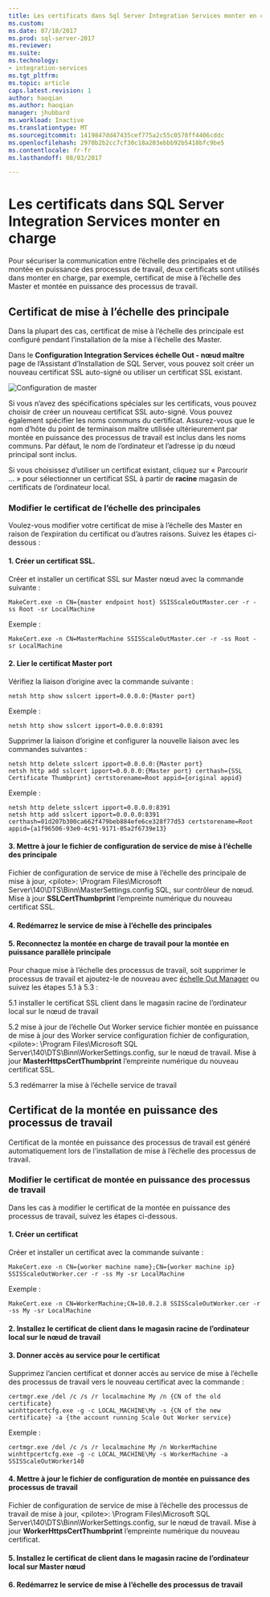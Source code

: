 ```yaml
---
title: Les certificats dans Sql Server Integration Services monter en charge | Documents Microsoft
ms.custom: 
ms.date: 07/18/2017
ms.prod: sql-server-2017
ms.reviewer: 
ms.suite: 
ms.technology:
- integration-services
ms.tgt_pltfrm: 
ms.topic: article
caps.latest.revision: 1
author: haoqian
ms.author: haoqian
manager: jhubbard
ms.workload: Inactive
ms.translationtype: MT
ms.sourcegitcommit: 1419847dd47435cef775a2c55c0578ff4406cddc
ms.openlocfilehash: 2970b2b2cc7cf30c18a203ebbb92b5418bfc9be5
ms.contentlocale: fr-fr
ms.lasthandoff: 08/03/2017

---
```

# <a name="deal-with-certificates-in-sql-server-integration-services-scale-out"></a>Les certificats dans SQL Server Integration Services monter en charge

Pour sécuriser la communication entre l’échelle des principales et de montée en puissance des processus de travail, deux certificats sont utilisés dans monter en charge, par exemple, certificat de mise à l’échelle des Master et montée en puissance des processus de travail. 

## <a name="scale-out-master-certificate"></a>Certificat de mise à l’échelle des principale

Dans la plupart des cas, certificat de mise à l’échelle des principale est configuré pendant l’installation de la mise à l’échelle des Master.

Dans le **Configuration Integration Services échelle Out - nœud maître** page de l’Assistant d’Installation de SQL Server, vous pouvez soit créer un nouveau certificat SSL auto-signé ou utiliser un certificat SSL existant.

![Configuration de master](media/master-config.PNG)

Si vous n’avez des spécifications spéciales sur les certificats, vous pouvez choisir de créer un nouveau certificat SSL auto-signé. Vous pouvez également spécifier les noms communs du certificat. Assurez-vous que le nom d’hôte du point de terminaison maître utilisée ultérieurement par montée en puissance des processus de travail est inclus dans les noms communs. Par défaut, le nom de l’ordinateur et l’adresse ip du nœud principal sont inclus. 

Si vous choisissez d’utiliser un certificat existant, cliquez sur « Parcourir … » pour sélectionner un certificat SSL à partir de **racine** magasin de certificats de l’ordinateur local.

### <a name="change-scale-out-master-certificate"></a>Modifier le certificat de l’échelle des principales

Voulez-vous modifier votre certificat de mise à l’échelle des Master en raison de l’expiration du certificat ou d’autres raisons. Suivez les étapes ci-dessous :

#### <a name="1-create-a-ssl-certificate"></a>1. Créer un certificat SSL.
Créer et installer un certificat SSL sur Master nœud avec la commande suivante :
```dos
MakeCert.exe -n CN={master endpoint host} SSISScaleOutMaster.cer -r -ss Root -sr LocalMachine
```
Exemple :
```dos
MakeCert.exe -n CN=MasterMachine SSISScaleOutMaster.cer -r -ss Root -sr LocalMachine
```

#### <a name="2-bind-the-certificate-to-master-port"></a>2. Lier le certificat Master port
Vérifiez la liaison d’origine avec la commande suivante :
```dos
netsh http show sslcert ipport=0.0.0.0:{Master port}
```
Exemple :
```dos
netsh http show sslcert ipport=0.0.0.0:8391
```
Supprimer la liaison d’origine et configurer la nouvelle liaison avec les commandes suivantes :
```dos
netsh http delete sslcert ipport=0.0.0.0:{Master port}
netsh http add sslcert ipport=0.0.0.0:{Master port} certhash={SSL Certificate Thumbprint} certstorename=Root appid={original appid}
```
Exemple :
```dos
netsh http delete sslcert ipport=0.0.0.0:8391
netsh http add sslcert ipport=0.0.0.0:8391 certhash=01d207b300ca662f479beb884efe6ce328f77d53 certstorename=Root appid={a1f96506-93e0-4c91-9171-05a2f6739e13}
```
#### <a name="3-update-scale-out-master-service-configuration-file"></a>3. Mettre à jour le fichier de configuration de service de mise à l’échelle des principale
Fichier de configuration de service de mise à l’échelle des principale de mise à jour, \<pilote\>: \Program Files\Microsoft Server\140\DTS\Binn\MasterSettings.config SQL, sur contrôleur de nœud. Mise à jour **SSLCertThumbprint** l’empreinte numérique du nouveau certificat SSL.

#### <a name="4-restart-scale-out-master-service"></a>4. Redémarrez le service de mise à l’échelle des principales

#### <a name="5-reconnect-scale-out-worker-to-scale-out-master"></a>5. Reconnectez la montée en charge de travail pour la montée en puissance parallèle principale
Pour chaque mise à l’échelle des processus de travail, soit supprimer le processus de travail et ajoutez-le de nouveau avec [échelle Out Manager](integration-services-ssis-scale-out-manager.md) ou suivez les étapes 5.1 à 5.3 :

5.1 installer le certificat SSL client dans le magasin racine de l’ordinateur local sur le nœud de travail

5.2 mise à jour de l’échelle Out Worker service fichier montée en puissance de mise à jour des Worker service configuration fichier de configuration, \<pilote\>: \Program Files\Microsoft SQL Server\140\DTS\Binn\WorkerSettings.config, sur le nœud de travail. Mise à jour **MasterHttpsCertThumbprint** l’empreinte numérique du nouveau certificat SSL.

5.3 redémarrer la mise à l’échelle service de travail


## <a name="scale-out-worker-certificate"></a>Certificat de la montée en puissance des processus de travail

Certificat de la montée en puissance des processus de travail est généré automatiquement lors de l’installation de mise à l’échelle des processus de travail. 

### <a name="change-scale-out-worker-certificate"></a>Modifier le certificat de montée en puissance des processus de travail

Dans les cas à modifier le certificat de la montée en puissance des processus de travail, suivez les étapes ci-dessous.

#### <a name="1-create-a-certificate"></a>1. Créer un certificat
Créer et installer un certificat avec la commande suivante :
```dos
MakeCert.exe -n CN={worker machine name};CN={worker machine ip} SSISScaleOutWorker.cer -r -ss My -sr LocalMachine
```
Exemple :
```dos
MakeCert.exe -n CN=WorkerMachine;CN=10.0.2.8 SSISScaleOutWorker.cer -r -ss My -sr LocalMachine
```
#### <a name="2-install-the-client-certificate-to-the-root-store-of-local-machine-on-worker-node"></a>2. Installez le certificat de client dans le magasin racine de l’ordinateur local sur le nœud de travail

#### <a name="3-give-service-access-to-the-certificate"></a>3. Donner accès au service pour le certificat
Supprimez l’ancien certificat et donner accès au service de mise à l’échelle des processus de travail vers le nouveau certificat avec la commande :
```dos
certmgr.exe /del /c /s /r localmachine My /n {CN of the old certificate}
winhttpcertcfg.exe -g -c LOCAL_MACHINE\My -s {CN of the new certificate} -a {the account running Scale Out Worker service}
```
Exemple :
```dos
certmgr.exe /del /c /s /r localmachine My /n WorkerMachine
winhttpcertcfg.exe -g -c LOCAL_MACHINE\My -s WorkerMachine -a SSISScaleOutWorker140
```
#### <a name="4-update-scale-out-worker-configuration-file"></a>4. Mettre à jour le fichier de configuration de montée en puissance des processus de travail
Fichier de configuration de service de mise à l’échelle des processus de travail de mise à jour, \<pilote\>: \Program Files\Microsoft SQL Server\140\DTS\Binn\WorkerSettings.config, sur le nœud de travail. Mise à jour **WorkerHttpsCertThumbprint** l’empreinte numérique du nouveau certificat.

#### <a name="5-install-the-client-certificate-to-the-root-store-of-local-machine-on-master-node"></a>5. Installez le certificat de client dans le magasin racine de l’ordinateur local sur Master nœud

#### <a name="6-restart-scale-out-worker-service"></a>6. Redémarrez le service de mise à l’échelle des processus de travail

